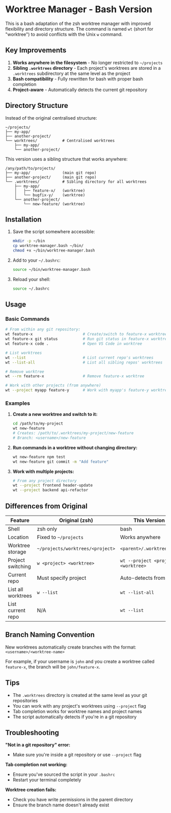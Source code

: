 # Worktree Manager - Bash Version

This is a bash adaptation of the zsh worktree manager with improved flexibility and directory structure. The command is named `wt` (short for "worktree") to avoid conflicts with the Unix `w` command.

## Key Improvements

1. **Works anywhere in the filesystem** - No longer restricted to `~/projects`
2. **Sibling `.worktrees` directory** - Each project's worktrees are stored in a `.worktrees` subdirectory at the same level as the project
3. **Bash compatibility** - Fully rewritten for bash with proper bash completion
4. **Project-aware** - Automatically detects the current git repository

## Directory Structure

Instead of the original centralised structure:
```
~/projects/
├── my-app/              
├── another-project/     
└── worktrees/           # Centralised worktrees
    ├── my-app/
    └── another-project/
```

This version uses a sibling structure that works anywhere:
```
/any/path/to/projects/
├── my-app/              (main git repo)
├── another-project/     (main git repo)
└── .worktrees/          # Sibling directory for all worktrees
    ├── my-app/
    │   ├── feature-x/   (worktree)
    │   └── bugfix-y/    (worktree)
    └── another-project/
        └── new-feature/ (worktree)
```

## Installation

1. Save the script somewhere accessible:
   ```bash
   mkdir -p ~/bin
   cp worktree-manager.bash ~/bin/
   chmod +x ~/bin/worktree-manager.bash
   ```

2. Add to your `~/.bashrc`:
   ```bash
   source ~/bin/worktree-manager.bash
   ```

3. Reload your shell:
   ```bash
   source ~/.bashrc
   ```

## Usage

### Basic Commands

```bash
# From within any git repository:
wt feature-x                      # Create/switch to feature-x worktree
wt feature-x git status           # Run git status in feature-x worktree
wt feature-x code .               # Open VS Code in worktree

# List worktrees
wt --list                         # List current repo's worktrees
wt --list-all                     # List all sibling repos' worktrees

# Remove worktree
wt --rm feature-x                 # Remove feature-x worktree

# Work with other projects (from anywhere)
wt --project myapp feature-y      # Work with myapp's feature-y worktree
```

### Examples

1. **Create a new worktree and switch to it:**
   ```bash
   cd /path/to/my-project
   wt new-feature
   # Creates: /path/to/.worktrees/my-project/new-feature
   # Branch: <username>/new-feature
   ```

2. **Run commands in a worktree without changing directory:**
   ```bash
   wt new-feature npm test
   wt new-feature git commit -m "Add feature"
   ```

3. **Work with multiple projects:**
   ```bash
   # From any project directory
   wt --project frontend header-update
   wt --project backend api-refactor
   ```

## Differences from Original

| Feature | Original (zsh) | This Version (bash) |
|---------|---------------|-------------------|
| Shell | zsh only | bash |
| Location | Fixed to `~/projects` | Works anywhere |
| Worktree storage | `~/projects/worktrees/<project>` | `<parent>/.worktrees/<project>` |
| Project switching | `w <project> <worktree>` | `wt --project <project> <worktree>` |
| Current repo | Must specify project | Auto-detects from PWD |
| List all worktrees | `w --list` | `wt --list-all` |
| List current repo | N/A | `wt --list` |

## Branch Naming Convention

New worktrees automatically create branches with the format: `<username>/<worktree-name>`

For example, if your username is `john` and you create a worktree called `feature-x`, the branch will be `john/feature-x`.

## Tips

- The `.worktrees` directory is created at the same level as your git repositories
- You can work with any project's worktrees using `--project` flag
- Tab completion works for worktree names and project names
- The script automatically detects if you're in a git repository

## Troubleshooting

**"Not in a git repository" error:**
- Make sure you're inside a git repository or use `--project` flag

**Tab completion not working:**
- Ensure you've sourced the script in your `.bashrc`
- Restart your terminal completely

**Worktree creation fails:**
- Check you have write permissions in the parent directory
- Ensure the branch name doesn't already exist

